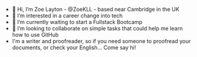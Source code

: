 - 👋 Hi, I’m Zoe Layton - @ZoeKLL - based near Cambridge in the UK
- 👀 I’m interested in a career change into tech
- 🌱 I’m currently waiting to start a Fullstack Bootcamp
- 💞️ I’m looking to collaborate on simple tasks that could help me learn how to use GitHub
- I'm a writer and proofreader, so if you need someone to proofread your documents, or check your English...
Come say hi!

<!---
ZoeKLL/ZoeKLL is a ✨ special ✨ repository because its `README.md` (this file) appears on your GitHub profile.
You can click the Preview link to take a look at your changes.
--->
